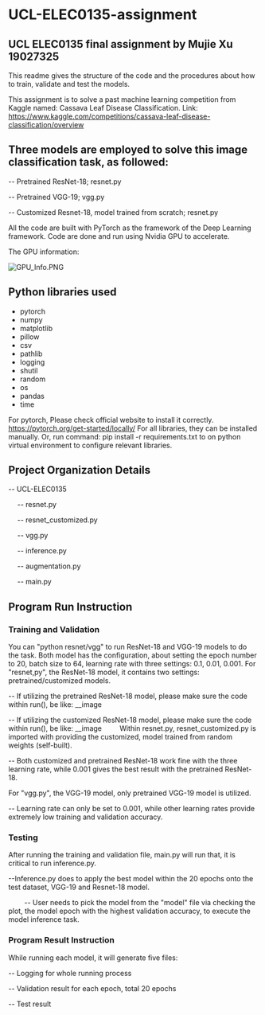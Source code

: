 # UCL-ELEC0135-assignment
## UCL ELEC0135 final assignment by Mujie Xu 19027325

This readme gives the structure of the code and the procedures about how to train, validate and test the models.

This assignment is to solve a past machine learning competition from Kaggle named: Cassava Leaf Disease Classification.
Link: https://www.kaggle.com/competitions/cassava-leaf-disease-classification/overview

## Three models are employed to solve this image classification task, as followed:

-- Pretrained ResNet-18; resnet.py

-- Pretrained VGG-19; vgg.py

-- Customized Resnet-18, model trained from scratch; resnet.py

All the code are built with PyTorch as the framework of the Deep Learning framework. 
Code are done and run using Nvidia GPU to accelerate.

The GPU information: 

![GPU_Info.PNG](GPU_Info.PNG)
## Python libraries used
- pytorch
- numpy
- matplotlib
- pillow
- csv
- pathlib
- logging
- shutil
- random
- os
- pandas
- time


For pytorch, Please check official website to install it correctly.
<https://pytorch.org/get-started/locally/>
For all libraries, they can be installed manually. Or, run command: pip install -r requirements.txt to on python 
virtual environment to configure relevant libraries.

## Project Organization Details
-- UCL-ELEC0135

&emsp; -- resnet.py

&emsp; -- resnet_customized.py

&emsp; -- vgg.py

&emsp; -- inference.py

&emsp; -- augmentation.py

&emsp; -- main.py

## Program Run Instruction

### Training and Validation
You can "python resnet/vgg" to run ResNet-18 and VGG-19 models to do the task. Both model has the configuration, about
setting the epoch number to 20, batch size to 64, learning rate with three settings: 0.1, 0.01, 0.001.
For "resnet,py", the ResNet-18 model, it contains two settings: pretrained/customized models.

-- If utilizing the pretrained ResNet-18 model, please make sure the code within run(), 
            be like: __image

-- If utilizing the customized ResNet-18 model, please make sure the code within run(), 
            be like: __image
&emsp;&emsp; Within resnet.py, resnet_customized.py is imported with providing the customized, model trained from 
    random weights (self-built).

-- Both customized and pretrained ResNet-18 work fine with the three learning rate, while 0.001 gives the best result 
    with the pretrained ResNet-18.

For "vgg.py", the VGG-19 model, only pretrained VGG-19 model is utilized.

-- Learning rate can only be set to 0.001, while other learning rates provide extremely low training and validation accuracy.

### Testing
After running the training and validation file, main.py will run that, it is critical to run inference.py. 

--Inference.py does to apply the best model within the 20 epochs onto the test dataset, VGG-19 and Resnet-18 model.

&emsp;&emsp; -- User needs to pick the model from the "model" file via checking the plot, the model epoch with the 
highest validation accuracy, to execute the model inference task.

### Program Result Instruction
While running each model, it will generate five files: 

-- Logging for whole running process

-- Validation result for each epoch, total 20 epochs

-- Test result 



